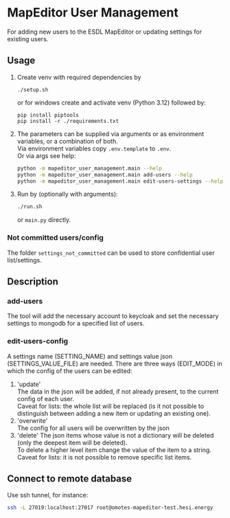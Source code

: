 # MapEditor User Management

For adding new users to the ESDL MapEditor or updating settings for existing users.

## Usage

1. Create venv with required dependencies by

   ```
   ./setup.sh
   ```

   or for windows create and activate venv (Python 3.12) followed by:

   ```
   pip install piptools
   pip install -r ./requirements.txt
   ```

2. The parameters can be supplied via arguments or as environment variables, or a combination of
   both.  
   Via environment variables copy `.env.template` to `.env`.  
   Or via args see help:
   ```bash
   python -m mapeditor_user_management.main --help
   python -m mapeditor_user_management.main add-users --help
   python -m mapeditor_user_management.main edit-users-settings --help
   ```

3. Run by (optionally with arguments):
    ```bash
    ./run.sh
    ```
   or `main.py` directly.

### Not committed users/config

The folder `settings_not_committed` can be used to store confidential user list/settings.

## Description

### add-users

The tool will add the necessary account to keycloak and set the necessary settings to mongodb for a
specified list of
users.

### edit-users-config

A settings name (SETTING_NAME) and settings value json (SETTINGS_VALUE_FILE) are needed. There are
three ways
(EDIT_MODE) in which the config of the users can be edited:

1. 'update'  
   The data in the json will be added, if not already present, to the current config of each
   user.   
   Caveat for lists: the whole list will be replaced (is it not possible to distinguish between
   adding a new item or
   updating an existing one).
2. 'overwrite'  
   The config for all users will be overwritten by the json
3. 'delete'
   The json items whose value is not a dictionary will be deleted (only the deepest item will be
   deleted).  
   To delete a higher level item change the value of the item to a string.
   Caveat for lists: it is not possible to remove specific list items.

## Connect to remote database

Use ssh tunnel, for instance:

```bash
ssh -L 27019:localhost:27017 root@omotes-mapeditor-test.hesi.energy
```